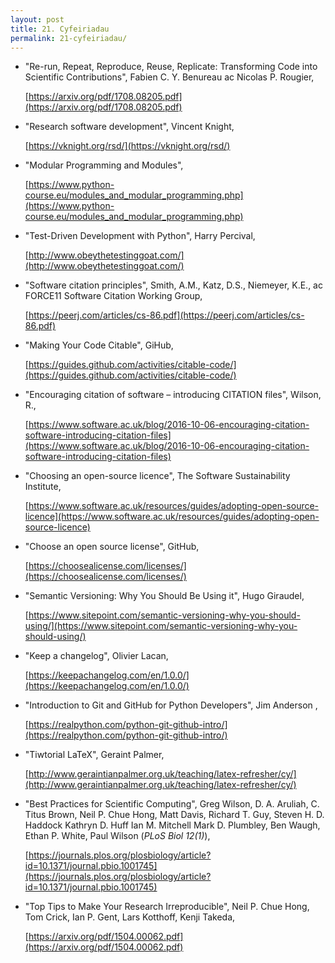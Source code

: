 ```yaml
---
layout: post
title: 21. Cyfeiriadau
permalink: 21-cyfeiriadau/
---
```


+ "Re-run, Repeat, Reproduce, Reuse, Replicate: Transforming Code into Scientific Contributions", Fabien C. Y. Benureau ac Nicolas P. Rougier,

  [https://arxiv.org/pdf/1708.08205.pdf](https://arxiv.org/pdf/1708.08205.pdf)

+ "Research software development", Vincent Knight,

  [https://vknight.org/rsd/](https://vknight.org/rsd/)

+ "Modular Programming and Modules",

  [https://www.python-course.eu/modules_and_modular_programming.php](https://www.python-course.eu/modules_and_modular_programming.php)
  
+ "Test-Driven Development with Python", Harry Percival,
  
  [http://www.obeythetestinggoat.com/](http://www.obeythetestinggoat.com/)

+ "Software citation principles", Smith, A.M., Katz, D.S., Niemeyer, K.E., ac FORCE11 Software Citation Working Group,
  
  [https://peerj.com/articles/cs-86.pdf](https://peerj.com/articles/cs-86.pdf)

+ "Making Your Code Citable", GiHub,
  
  [https://guides.github.com/activities/citable-code/](https://guides.github.com/activities/citable-code/)

+ "Encouraging citation of software – introducing CITATION files", Wilson, R.,
  
  [https://www.software.ac.uk/blog/2016-10-06-encouraging-citation-software-introducing-citation-files](https://www.software.ac.uk/blog/2016-10-06-encouraging-citation-software-introducing-citation-files)

+ "Choosing an open-source licence", The Software Sustainability Institute,
  
  [https://www.software.ac.uk/resources/guides/adopting-open-source-licence](https://www.software.ac.uk/resources/guides/adopting-open-source-licence)

+ "Choose an open source license", GitHub,
  
  [https://choosealicense.com/licenses/](https://choosealicense.com/licenses/)

+ "Semantic Versioning: Why You Should Be Using it", Hugo Giraudel,
  
  [https://www.sitepoint.com/semantic-versioning-why-you-should-using/](https://www.sitepoint.com/semantic-versioning-why-you-should-using/)

+ "Keep a changelog", Olivier Lacan,
  
  [https://keepachangelog.com/en/1.0.0/](https://keepachangelog.com/en/1.0.0/)

+ "Introduction to Git and GitHub for Python Developers", Jim Anderson ,
  
  [https://realpython.com/python-git-github-intro/](https://realpython.com/python-git-github-intro/)

+ "Tiwtorial LaTeX", Geraint Palmer,
  
  [http://www.geraintianpalmer.org.uk/teaching/latex-refresher/cy/](http://www.geraintianpalmer.org.uk/teaching/latex-refresher/cy/)

+ "Best Practices for Scientific Computing", Greg Wilson, D. A. Aruliah, C. Titus Brown, Neil P. Chue Hong, Matt Davis, Richard T. Guy, Steven H. D. Haddock Kathryn D. Huff Ian M. Mitchell Mark D. Plumbley, Ben Waugh, Ethan P. White, Paul Wilson (*PLoS Biol 12(1)*),
  
  [https://journals.plos.org/plosbiology/article?id=10.1371/journal.pbio.1001745](https://journals.plos.org/plosbiology/article?id=10.1371/journal.pbio.1001745)

+ "Top Tips to Make Your Research Irreproducible", Neil P. Chue Hong, Tom Crick, Ian P. Gent, Lars Kotthoff, Kenji Takeda,
  
  [https://arxiv.org/pdf/1504.00062.pdf](https://arxiv.org/pdf/1504.00062.pdf)
